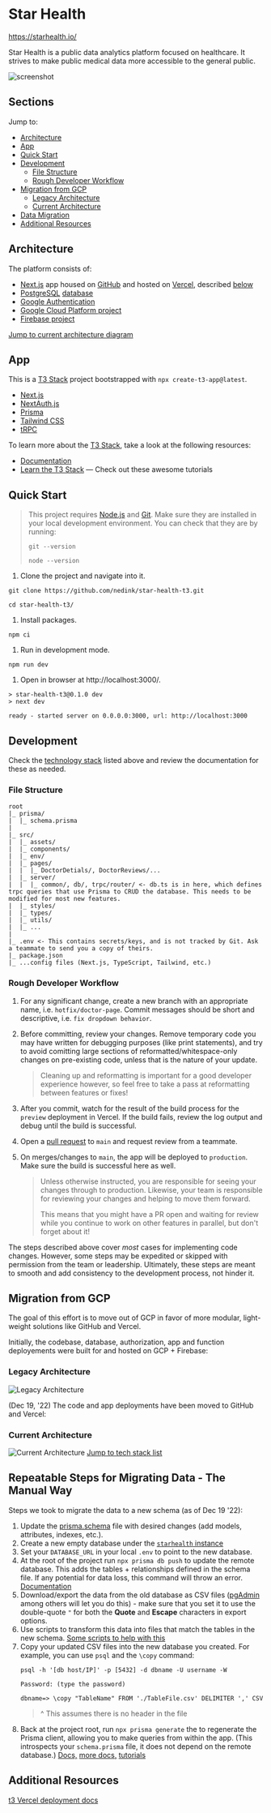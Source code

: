 # Star Health

https://starhealth.io/

Star Health is a public data analytics platform focused on healthcare. It strives to make public medical data more accessible to the general public.

![screenshot](public/images/ScreenGrabHomepage.png)


## Sections
Jump to:
- [Architecture](#architecture)
- [App](#app)
- [Quick Start](#quick-start)
- [Development](#development)
    - [File Structure](#file-structure)
    - [Rough Developer Workflow](#rough-developer-workflow)
- [Migration from GCP](#migration-from-gcp)
    - [Legacy Architecture](#legacy-architecture)
    - [Current Architecture](#current-architecture)
- [Data Migration](#repeatable-steps-for-migrating-data---the-manual-way)
- [Additional Resources](#additional-resources)

## Architecture

The platform consists of:
- [Next.js](https://nextjs.org/) app housed on [GitHub](https://github.com/nedink/star-health-t3) and hosted on [Vercel](https://vercel.com/), described [below](#app)
- [PostgreSQL](https://www.postgresql.org/) [database](https://console.cloud.google.com/sql/instances/starhealth/overview?project=starhealth-io)
- [Google Authentication](https://firebase.google.com/docs/auth)
- [Google Cloud Platform project](https://console.cloud.google.com/welcome?project=starhealth-io)
- [Firebase project](https://console.firebase.google.com/project/starhealth-io/overview)

[Jump to current architecture diagram](#current-architecture)

## App

This is a [T3 Stack](https://create.t3.gg/) project bootstrapped with `npx create-t3-app@latest`.

- [Next.js](https://nextjs.org)
- [NextAuth.js](https://next-auth.js.org)
- [Prisma](https://prisma.io)
- [Tailwind CSS](https://tailwindcss.com)
- [tRPC](https://trpc.io)

To learn more about the [T3 Stack](https://create.t3.gg/), take a look at the following resources:

- [Documentation](https://create.t3.gg/)
- [Learn the T3 Stack](https://create.t3.gg/en/faq#what-learning-resources-are-currently-available) — Check out these awesome tutorials

## Quick Start

>This project requires [Node.js](https://nodejs.org/en/) and [Git](https://git-scm.com/). Make sure they are installed in your local development environment. You can check that they are by running:
>```
>git --version
>
>node --version
>```

1. Clone the project and navigate into it.
```
git clone https://github.com/nedink/star-health-t3.git

cd star-health-t3/
```

1. Install packages.
```
npm ci
```

1. Run in development mode.
```
npm run dev
```

1. Open in browser at http://localhost:3000/.
```
> star-health-t3@0.1.0 dev
> next dev

ready - started server on 0.0.0.0:3000, url: http://localhost:3000
```


## Development

Check the [technology stack](#app) listed above and review the documentation for these as needed.

### File Structure
```
root
|_ prisma/
|  |_ schema.prisma
|
|_ src/
|  |_ assets/
|  |_ components/
|  |_ env/
|  |_ pages/
|  |  |_ DoctorDetials/, DoctorReviews/...
|  |_ server/
|  |  |_ common/, db/, trpc/router/ <- db.ts is in here, which defines trpc queries that use Prisma to CRUD the database. This needs to be modified for most new features.
|  |_ styles/
|  |_ types/
|  |_ utils/
|  |_ ...
|
|_ .env <- This contains secrets/keys, and is not tracked by Git. Ask a teammate to send you a copy of theirs.
|_ package.json
|_ ...config files (Next.js, TypeScript, Tailwind, etc.)
```

### Rough Developer Workflow

1. For any significant change, create a new branch with an appropriate name, i.e. `hotfix/doctor-page`. Commit messages should be short and descriptive, i.e. `fix dropdown behavior`.

1. Before committing, review your changes. Remove temporary code you may have written for debugging purposes (like print statements), and try to avoid comitting large sections of reformatted/whitespace-only changes on pre-existing code, unless that is the nature of your update. 

    > Cleaning up and reformatting is important for a good developer experience however, so feel free to take a pass at reformatting between features or fixes!

1. After you commit, watch for the result of the build process for the `preview` deployment in Vercel. If the build fails, review the log output and debug until the build is successful. 

1. Open a [pull request](https://github.com/nedink/star-health-t3/pulls) to `main` and request review from a teammate.

1. On merges/changes to `main`, the app will be deployed to `production`. Make sure the build is successful here as well.
    > Unless otherwise instructed, you are responsible for seeing your changes through to production. Likewise, your team is responsible for reviewing your changes and helping to move them forward.
    >
    >This means that you might have a PR open and waiting for review while you continue to work on other features in parallel, but don't forget about it!

The steps described above cover _most_ cases for implementing code changes. However, some steps may be expedited or skipped with permission from the team or leadership. Ultimately, these steps are meant to smooth and add consistency to the development process, not hinder it.


## Migration from GCP

The goal of this effort is to move out of GCP in favor of more modular, light-weight solutions like GitHub and Vercel.

Initially, the codebase, database, authorization, app and function deployements were built for and hosted on GCP + Firebase:

### Legacy Architecture
![Legacy Architecture](public/images/InfraDiagramLegacy.png)

(Dec 19, '22) The code and app deployments have been moved to GitHub and Vercel:

### Current Architecture

![Current Architecture](public/images/InfraDiagramCurrent.png)
[Jump to tech stack list](#architecture)


## Repeatable Steps for Migrating Data - The Manual Way

Steps we took to migrate the data to a new schema (as of Dec 19 '22):
1. Update the [prisma.schema](prisma/schema.prisma) file with desired changes (add models, attributes, indexes, etc.).
1. Create a new empty database under the [`starhealth` instance](https://console.cloud.google.com/sql/instances/starhealth/databases?project=starhealth-io)
1. Set your `DATABASE_URL` in your local `.env` to point to the new database.
1. At the root of the project run `npx prisma db push` to update the remote database. This adds the tables + relationships defined in the schema file. If any potential for data loss, this command will throw an error. [Documentation](https://www.prisma.io/docs/concepts/components/prisma-migrate/db-push)
1. Download/export the data from the old database as CSV files ([pgAdmin](https://www.pgadmin.org/) among others will let you do this) - make sure that you set it to use the double-quote `"` for both the __Quote__ and __Escape__ characters in export options.
1. Use scripts to transform this data into files that match the tables in the new schema. [Some scripts to help with this](https://github.com/nedink/csv-scripts)
1. Copy your updated CSV files into the new database you created. For example, you can use `psql` and the `\copy` command:
    ```
    psql -h '[db host/IP]' -p [5432] -d dbname -U username -W

    Password: (type the password)

    dbname=> \copy "TableName" FROM './TableFile.csv' DELIMITER ',' CSV
    ```
    >^ This assumes there is no header in the file
1. Back at the project root, run `npx prisma generate` the to regenerate the Prisma client, allowing you to make queries from within the app. (This introspects your `schema.prisma` file, it does not depend on the remote database.) [Docs,](https://www.postgresql.org/docs/current/app-psql.html) [more docs,](https://www.postgresguide.com/utilities/psql/) [tutorials](https://tomcam.github.io/postgres/)


## Additional Resources

[t3 Vercel deployment docs](https://create.t3.gg/en/deployment/vercel)

